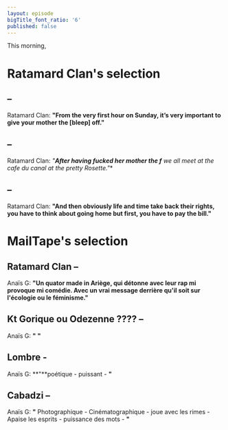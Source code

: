 ```yaml
---
layout: episode
bigTitle_font_ratio: '6'
published: false
---
```


<p id="introduction">This morning, 
</b>
</p>

# Ratamard Clan's selection

##  – 
Ratamard Clan: **"**From the very first hour on Sunday, it’s very important to give your mother the [bleep] off.**"**

##  – 
Ratamard Clan: **"**After having fucked her mother the f*** we all meet at the cafe du canal at the pretty Rosette.**"**

##  – 
Ratamard Clan: **"**And then obviously life and time take back their rights, you have to think about going home but first, you have to pay the bill.**"**


# MailTape's selection

## Ratamard Clan – 
Anaïs G: **"**Un quator made in Ariège, qui détonne avec leur rap mi provoque mi comédie. Avec un vrai message derrière qu'il soit sur l'écologie ou le féminisme.**"**

## Kt Gorique ou Odezenne ???? – 
Anaïs G: **"** **"**

## Lombre -
Anaïs G: **"**poétique - puissant -  **"**

## Cabadzi – 
Anaïs G: **"** Photographique - Cinématographique - joue avec les rimes - Apaise les esprits - puissance des mots -  **"** 

<p id="outroduction"> 
</p>
